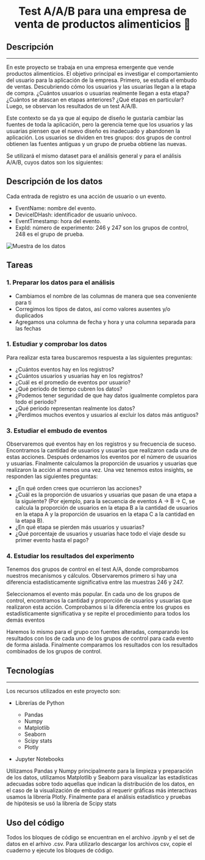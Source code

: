 <h1 align="center"> Test A/A/B para una empresa de venta de productos alimenticios 🍎  </h1>

## Descripción
***
En este proyecto se trabaja en una empresa emergente que vende productos alimenticios. El objetivo principal es investigar el comportamiento del usuario para la aplicación de la empresa.
Primero, se estudia el embudo de ventas. Descubriendo cómo los usuarios y las usuarias llegan a la etapa de compra. ¿Cuántos usuarios o usuarias realmente llegan a esta etapa? ¿Cuántos se atascan en etapas anteriores? ¿Qué etapas en particular?
Luego, se observan los resultados de un test A/A/B. 

Este contexto se da ya que al equipo de diseño le gustaría cambiar las fuentes de toda la aplicación, pero la gerencia teme que los usuarios y las usuarias piensen que el nuevo diseño es inadecuado y abandonen la aplicación. 
Los usuarios se dividen en tres grupos: dos grupos de control obtienen las fuentes antiguas y un grupo de prueba obtiene las nuevas. 

Se utilizará el mismo dataset para el análisis general y para el análisis A/A/B, cuyos datos son los siguientes: 

## Descripción de los datos
Cada entrada de registro es una acción de usuario o un evento.
*	EventName: nombre del evento.
*	DeviceIDHash: identificador de usuario unívoco.
*	EventTimestamp: hora del evento.
*	ExpId: número de experimento: 246 y 247 son los grupos de control, 248 es el grupo de prueba.

![Muestra de los datos](https://github.com/user-attachments/assets/d39c0a53-e91c-401e-914f-6d43f4f4a7d7)


## Tareas 

### 1. Preparar los datos para el análisis
* Cambiamos el nombre de las columnas de manera que sea conveniente para ti
* Corregimos los tipos de datos, así como valores ausentes y/o duplicados 
* Agregamos una columna de fecha y hora y una columna separada para las fechas
  
### 1. Estudiar y comprobar los datos
Para realizar esta tarea buscaremos respuesta a las siguientes preguntas: 
* ¿Cuántos eventos hay en los registros?
* ¿Cuántos usuarios y usuarias hay en los registros?
* ¿Cuál es el promedio de eventos por usuario?
* ¿Qué periodo de tiempo cubren los datos?
* ¿Podemos tener seguridad de que hay datos igualmente completos para todo el periodo?
 * ¿Qué periodo representan realmente los datos?
* ¿Perdimos muchos eventos y usuarios al excluir los datos más antiguos?
  
### 3. Estudiar el embudo de eventos
Observaremos qué eventos hay en los registros y su frecuencia de suceso. 
Encontramos la cantidad de usuarios y usuarias que realizaron cada una de estas acciones. 
Después ordenamos los eventos por el número de usuarios y usuarias. 
Finalmente calculamos la proporción de usuarios y usuarias que realizaron la acción al menos una vez. 
Una vez tenemos estos insights, se responden las siguientes preguntas:
* ¿En qué orden crees que ocurrieron las acciones? 
* ¿Cuál es la proporción de usuarios y usuarias que pasan de una etapa a la siguiente? (Por ejemplo, para la secuencia de eventos A → B → C, se calcula la proporción de usuarios en la etapa B a la cantidad de usuarios en la etapa A y la proporción de usuarios en la etapa C a la cantidad en la etapa B).
* ¿En qué etapa se pierden más usuarios y usuarias?
* ¿Qué porcentaje de usuarios y usuarias hace todo el viaje desde su primer evento hasta el pago?
### 4. Estudiar los resultados del experimento
Tenemos dos grupos de control en el test A/A, donde comprobamos nuestros mecanismos y cálculos. Observaremos primero si hay una diferencia estadísticamente significativa entre las muestras 246 y 247.

Seleccionamos el evento más popular. En cada uno de los grupos de control, encontramos la cantidad y proporción de usuarios y usuarias que realizaron esta acción. 
Comprobamos si la diferencia entre los grupos es estadísticamente significativa y se repite el procedimiento para todos los demás eventos 

Haremos lo mismo para el grupo con fuentes alteradas, comparando los resultados con los de cada uno de los grupos de control para cada evento de forma aislada. 
Finalmente comparamos los resultados con los resultados combinados de los grupos de control.



## Tecnologías
***
Los recursos utilizados en este proyecto son:
* Librerías de Python 
	* Pandas 
	* Numpy
	* Matplotlib
	* Seaborn
	* Scipy stats
  * Plotly

* Jupyter Notebooks

Utilizamos Pandas y Numpy principalmente para la limpieza y preparación de los datos, utilizamos Matplotlib y Seaborn para visualizar las estadísticas adecuadas sobre todo aquellas que indican la distribución de los datos, en el caso de la visualización de embudos al requerir gráficas más interactivas usamos la librería Plotly. 
Finalmente para el análisis estadístico y pruebas de hipótesis se usó la librería de Scipy stats

## Uso del código 
Todos los bloques de código se encuentran en el archivo .ipynb y el set de datos en el arhivo .csv. Para utilizarlo descargar los archivos csv, copie el cuaderno y ejecute los bloques de código.

